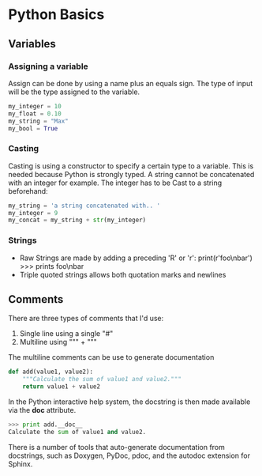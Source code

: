 # Python Basics

## Variables

### Assigning a variable
Assign can be done by using a name plus an equals sign. The type of input will be the type assigned to the variable.

```Python
my_integer = 10
my_float = 0.10
my_string = "Max"
my_bool = True
```

### Casting
Casting is using a constructor to specify a certain type to a variable. This is needed because Python is strongly typed. A string cannot be concatenated with an integer for example. The integer has to be Cast to a string beforehand:

```Python
my_string = 'a string concatenated with.. '
my_integer = 9
my_concat = my_string + str(my_integer)
```

### Strings

* Raw Strings are made by adding a preceding 'R' or 'r': print(r'foo\nbar') >>> prints foo\nbar
* Triple quoted strings allows both quotation marks and newlines

## Comments

There are three types of comments that I'd use:
1. Single line using a single "#"
2. Multiline using """ + """

The multiline comments can be use to generate documentation
```Python
def add(value1, value2):
    """Calculate the sum of value1 and value2."""
    return value1 + value2
```
In the Python interactive help system, the docstring is then made available via the __doc__ attribute.
```Python
>>> print add.__doc__
Calculate the sum of value1 and value2.
```
There is a number of tools that auto-generate documentation from docstrings, such as Doxygen, PyDoc, pdoc, and the autodoc extension for Sphinx.


